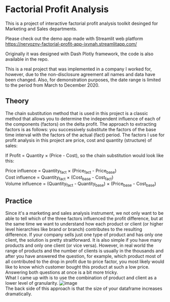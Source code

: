 # Factorial Profit Analysis

This is a project of interactive factorial profit analysis toolkit desinged for Marketing and Sales departments.  

Please check out the demo app made with Streamlit web platform  https://nervozny-factorial-profit-app-ixvnah.streamlitapp.com/ 

Originally it was designed with Dash Plotly framework, the code is also available in the repo.  

This is a real project that was implemented in a company I worked for, however, due to the non-disclosure agreement all names and data have been changed. Also, for demonstration purposes, the date range is limited to the period from March to December 2020.


## Theory
The chain substitution method that is used in this project is a classiс method that allows you to determine the independent influence of each of the components (factors) on the delta profit. The approach to extracting factors is as follows: you successively substitute the factors of the base time interval with the factors of the actual (fact) period. The factors I use for profit analysis in this project are price, cost and quantity (structure) of sales:

If Profit = Quantity $\times$ (Price - Cost),
so the chain substitution would look like this:

Price influence = Quantity<sub>fact</sub>  $\times$ (Price<sub>fact</sub> - Price<sub>base</sub>)  
Cost influence = Quantity<sub>fact</sub>  $\times$ (Cost<sub>base</sub> - Cost<sub>fact</sub>)  
Volume influence = (Quantity<sub>fact</sub> - Quantity<sub>base</sub>)  $\times$ (Price<sub>base</sub> - Cost<sub>base</sub>)

## Practice
Since it's a marketing and sales analysis instrument, we not only want to be able to tell which of the three factors influenced the profit difference, but at the same time we want to understand how each product or client (or higher level hierarchies like brand or branch) contributes to the resulting difference. If your company sells just one type of product and has only one client, the solution is pretty straitforward. It is also simple if you have many products and only one client (or vice versa). However, in real world the range of products and the number of clients is usually in the thousands and after you have answered the question, for example, which product most of all contributed to the drop in profit due to price factor, you most likely would like to know which customer bought this product at such a low price. Answering both questions at once is a bit more tricky.  
What I came up with is to use the combination of product and client as a lower level of granularity.
![image](https://user-images.githubusercontent.com/102557512/184645631-26b8da39-3101-4a96-a256-e0588832ebd2.png)  
The back side of this approach is that the size of your dataframe increases dramatically.

